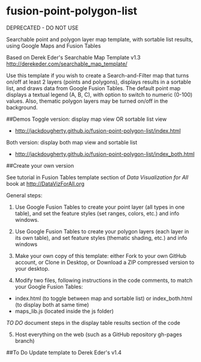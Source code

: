 fusion-point-polygon-list
========================
DEPRECATED - DO NOT USE

Searchable point and polygon layer map template, with sortable list results, using Google Maps and Fusion Tables

Based on Derek Eder's Searchable Map Template v1.3 http://derekeder.com/searchable_map_template/

Use this template if you wish to create a Search-and-Filter map that turns on/off at least 2 layers (points and polygons), displays results in a sortable list, and draws data from Google Fusion Tables. The default point map displays a textual legend (A, B, C), with option to switch to numeric (0-100) values. Also, thematic polygon layers may be turned on/off in the background.

##Demos
Toggle version: display map view OR sortable list view
- http://jackdougherty.github.io/fusion-point-polygon-list/index.html

Both version: display both map view and sortable list
- http://jackdougherty.github.io/fusion-point-polygon-list/index_both.html

##Create your own version

See tutorial in Fusion Tables template section of *Data Visualization for All* book at http://DataVizForAll.org

General steps:

1) Use Google Fusion Tables to create your point layer (all types in one table), and set the feature styles (set ranges, colors, etc.) and info windows.

2) Use Google Fusion Tables to create your polygon layers (each layer in its own table), and set feature styles (thematic shading, etc.) and info windows

3) Make your own copy of this template: either Fork to your own GitHub account, or Clone in Desktop, or Download a ZIP compressed version to your desktop.

4) Modify two files, following instructions in the code comments, to match your Google Fusion Tables:

- index.html (to toggle between map and sortable list) or index_both.html (to display both at same time)
- maps_lib.js (located inside the js folder)

*TO DO* document steps in the display table results section of the code

5) Host everything on the web (such as a GitHub repository gh-pages branch)


##To Do
Update template to Derek Eder's v1.4
